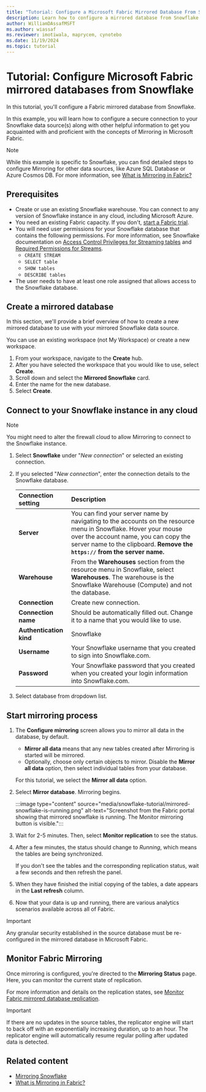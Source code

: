 ```yaml
---
title: "Tutorial: Configure a Microsoft Fabric Mirrored Database From Snowflake"
description: Learn how to configure a mirrored database from Snowflake in Microsoft Fabric.
author: WilliamDAssafMSFT
ms.author: wiassaf
ms.reviewer: imotiwala, maprycem, cynotebo
ms.date: 11/19/2024
ms.topic: tutorial
---
```


# Tutorial: Configure Microsoft Fabric mirrored databases from Snowflake

In this tutorial, you'll configure a Fabric mirrored database from Snowflake.

In this example, you will learn how to configure a secure connection to your Snowflake data source(s) along with other helpful information to get you acquainted with and proficient with the concepts of Mirroring in Microsoft Fabric.

> [!NOTE]
> While this example is specific to Snowflake, you can find detailed steps to configure Mirroring for other data sources, like Azure SQL Database or Azure Cosmos DB. For more information, see [What is Mirroring in Fabric?](overview.md)

## Prerequisites

- Create or use an existing Snowflake warehouse. You can connect to any version of Snowflake instance in any cloud, including Microsoft Azure.
- You need an existing Fabric capacity. If you don't, [start a Fabric trial](../../fundamentals/fabric-trial.md).
- You will need user permissions for your Snowflake database that contains the following permissions. For more information, see Snowflake documentation on [Access Control Privileges for Streaming tables](https://docs.snowflake.com/user-guide/security-access-control-privileges#stream-privileges) and [Required Permissions for Streams](https://docs.snowflake.com/user-guide/streams-intro#required-access-privileges).
  - `CREATE STREAM`
  - `SELECT table`
  - `SHOW tables`
  - `DESCRIBE tables`
- The user needs to have at least one role assigned that allows access to the Snowflake database.

## Create a mirrored database

In this section, we'll provide a brief overview of how to create a new mirrored database to use with your mirrored Snowflake data source.

You can use an existing workspace (not My Workspace) or create a new workspace.

1. From your workspace, navigate to the **Create** hub.
1. After you have selected the workspace that you would like to use, select **Create**.
1. Scroll down and select the **Mirrored Snowflake** card.
1. Enter the name for the new database.
1. Select **Create**.

## Connect to your Snowflake instance in any cloud

> [!NOTE]
> You might need to alter the firewall cloud to allow Mirroring to connect to the Snowflake instance.

1. Select **Snowflake** under "*New connection*" or selected an existing connection.
1. If you selected "*New connection*", enter the connection details to the Snowflake database.

    | Connection setting | Description |
    | :-- |:--|
    | **Server** | You can find your server name by navigating to the accounts on the resource menu in Snowflake. Hover your mouse over the account name, you can copy the server name to the clipboard. **Remove the `https://` from the server name.**|
    | **Warehouse** | From the **Warehouses** section from the resource menu in Snowflake, select **Warehouses**. The warehouse is the Snowflake Warehouse (Compute) and not the database.|
    | **Connection** | Create new connection. |
    | **Connection name** | Should be automatically filled out. Change it to a name that you would like to use. |
    | **Authentication kind** | Snowflake |
    | **Username** | Your Snowflake username that you created to sign into Snowflake.com. |
    | **Password** | Your Snowflake password that you created when you created your login information into Snowflake.com. |
1. Select database from dropdown list.

## Start mirroring process

1. The **Configure mirroring** screen allows you to mirror all data in the database, by default.

    - **Mirror all data** means that any new tables created after Mirroring is started will be mirrored.
    <!--  -->

    - Optionally, choose only certain objects to mirror. Disable the **Mirror all data** option, then select individual tables from your database.
    <!--  -->

    For this tutorial, we select the **Mirror all data** option.

1. Select **Mirror database**. Mirroring begins.

    :::image type="content" source="media/snowflake-tutorial/mirrored-snowflake-is-running.png" alt-text="Screenshot from the Fabric portal showing that mirrored snowflake is running. The Monitor mirroring button is visible.":::

1. Wait for 2-5 minutes. Then, select **Monitor replication** to see the status.
    <!--  -->

1. After a few minutes, the status should change to *Running*,  which means the tables are being synchronized.

    If you don't see the tables and the corresponding replication status, wait a few seconds and then refresh the panel.

1. When they have finished the initial copying of the tables, a date appears in the **Last refresh** column.

    <!--  -->

1. Now that your data is up and running, there are various analytics scenarios available across all of Fabric.

> [!IMPORTANT]
> Any granular security established in the source database must be re-configured in the mirrored database in Microsoft Fabric.

## Monitor Fabric Mirroring

Once mirroring is configured, you're directed to the **Mirroring Status** page. Here, you can monitor the current state of replication.

For more information and details on the replication states, see [Monitor Fabric mirrored database replication](monitor.md).

> [!IMPORTANT]
> If there are no updates in the source tables, the replicator engine will start to back off with an exponentially increasing duration, up to an hour. The replicator engine will automatically resume regular polling after updated data is detected.

## Related content

- [Mirroring Snowflake](snowflake.md)
- [What is Mirroring in Fabric?](overview.md)

